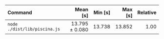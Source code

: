 | Command | Mean [s] | Min [s] | Max [s] | Relative |
|:---|---:|---:|---:|---:|
| `node ./dist/lib/piscina.js` | 13.795 ± 0.080 | 13.738 | 13.852 | 1.00 |

